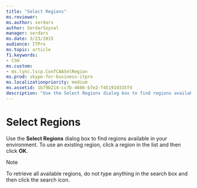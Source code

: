 ```yaml
---
title: "Select Regions"
ms.reviewer: 
ms.author: serdars
author: SerdarSoysal
manager: serdars
ms.date: 3/23/2015
audience: ITPro
ms.topic: article
f1.keywords:
- CSH
ms.custom:
- ms.lync.lscp.ConfCAASelRegion
ms.prod: skype-for-business-itpro
ms.localizationpriority: medium
ms.assetid: 1b79b214-cc7b-4686-b7e2-f451910335fd
description: "Use the Select Regions dialog box to find regions available in your environment. To use an existing region, click a region in the list and then click OK."
---
```


# Select Regions
 
Use the **Select Regions** dialog box to find regions available in your environment. To use an existing region, click a region in the list and then click **OK**.
  
> [!NOTE]
> To retrieve all available regions, do not type anything in the search box and then click the search icon. 
  

